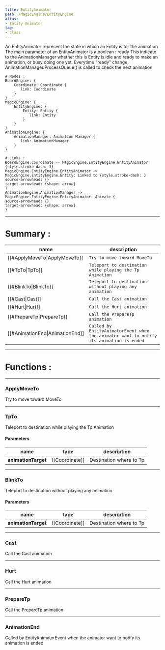 ```yaml
---
title: EntityAnimator
path: /MagicEngine/EntityEngine
alias: 
- Entity Animator
tag: 
- class
---
```

An EntityAnimator represent the state in which an Entity is for the animation
The main parameter of an EntityAnimator is a boolean : ready
This indicate to the AnimationManager whether this is Entity is idle and ready to make an animation, or busy doing
one yet.
Everytime "ready" change, AnimationManager.ProcessQueue() is called to check the next animation
```d2
# Nodes :
BoardEngine: {
    Coordinate: Coordinate {
       link: Coordinate
    }
}
MagicEngine: {
    EntityEngine: {
        Entity: Entity {
           link: Entity
        }
    }
}
AnimationEngine: {
    AnimationManager: Animation Manager {
       link: AnimationManager
    }
}

# Links :
BoardEngine.Coordinate -- MagicEngine.EntityEngine.EntityAnimator: {style.stroke-dash: 3}
MagicEngine.EntityEngine.EntityAnimator -> MagicEngine.EntityEngine.Entity: Linked to {style.stroke-dash: 3
source-arrowhead: {}
target-arrowhead: {shape: arrow}
}
AnimationEngine.AnimationManager -> MagicEngine.EntityEngine.EntityAnimator: Animate {
source-arrowhead: {}
target-arrowhead: {shape: arrow}
}

```
---
# Summary :
name|description
----|----
[[#ApplyMoveTo\|ApplyMoveTo]] | `Try to move toward MoveTo`
[[#TpTo\|TpTo]] | `Teleport to destination while playing the Tp Animation`
[[#BlinkTo\|BlinkTo]] | `Teleport to destination without playing any animation`
[[#Cast\|Cast]] | `Call the Cast animation`
[[#Hurt\|Hurt]] | `Call the Hurt animation`
[[#PrepareTp\|PrepareTp]] | `Call the PrepareTp animation`
[[#AnimationEnd\|AnimationEnd]] | `Called by EntityAnimatorEvent when the animator want to notify its animation is ended`

---
# Functions :

---
### ApplyMoveTo
Try to move toward MoveTo

---
### TpTo
Teleport to destination while playing the Tp Animation

#### Parameters
name|type|description
-----|-----|-----
**animationTarget**|[[Coordinate]]|Destination where to Tp

---
### BlinkTo
Teleport to destination without playing any animation

#### Parameters
name|type|description
-----|-----|-----
**animationTarget**|[[Coordinate]]|Destination where to Tp

---
### Cast
Call the Cast animation

---
### Hurt
Call the Hurt animation

---
### PrepareTp
Call the PrepareTp animation

---
### AnimationEnd
Called by EntityAnimatorEvent when the animator want to notify its animation is ended
